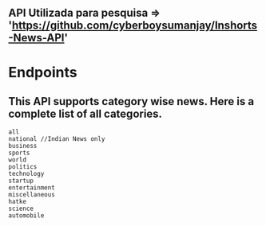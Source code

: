 ## API Utilizada para pesquisa => 'https://github.com/cyberboysumanjay/Inshorts-News-API'

# Endpoints

## This API supports category wise news. Here is a complete list of all categories.

    all
    national //Indian News only
    business
    sports
    world
    politics
    technology
    startup
    entertainment
    miscellaneous
    hatke
    science
    automobile
